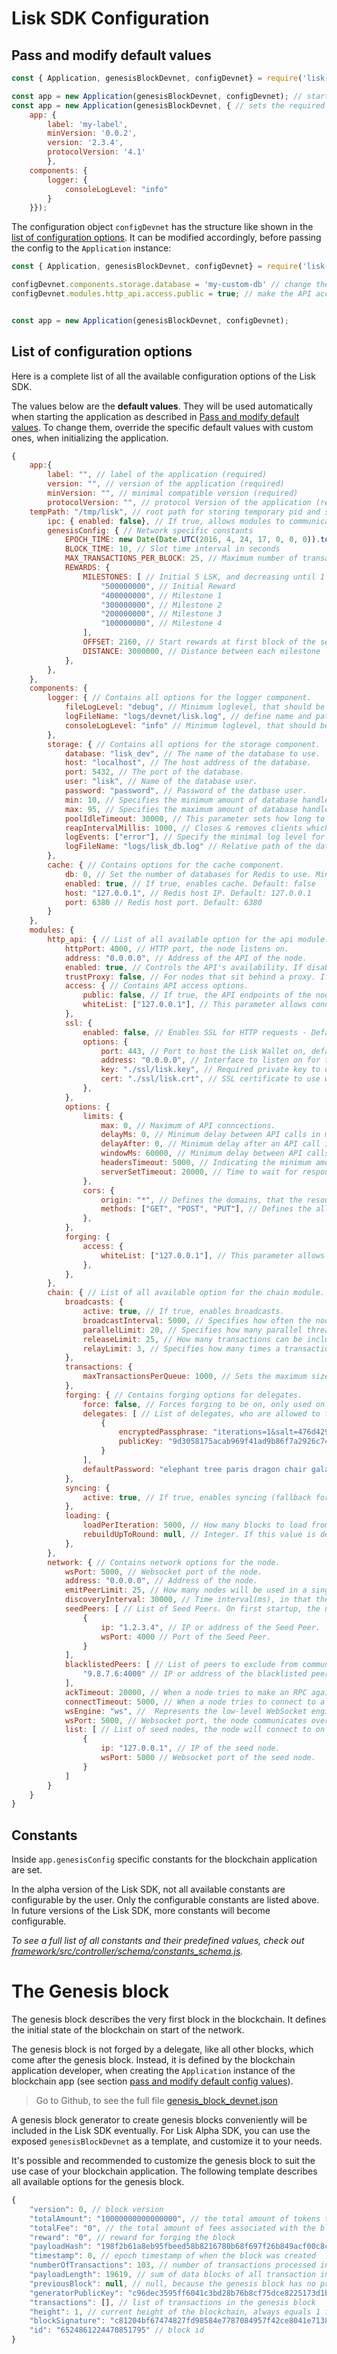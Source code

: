 # Lisk SDK Configuration

## Pass and modify default values

```js
const { Application, genesisBlockDevnet, configDevnet} = require('lisk-sdk'); // require the lisk-sdk package

const app = new Application(genesisBlockDevnet, configDevnet); // start the node in a fully functional devnet
const app = new Application(genesisBlockDevnet, { // sets the required values for label, protocol and version, overrides consoleLogLevel, uses default values for everything else
    app: {
        label: 'my-label',
        minVersion: '0.0.2',
        version: '2.3.4',
        protocolVersion: '4.1'
        },
    components: {
        logger: {
            consoleLogLevel: "info"
        }
    }}); 
```
The configuration object `configDevnet` has the structure like shown in the [list of configuration options](#list-of-configuration-options).
It can be modified accordingly, before passing the config to the `Application` instance:

```js
const { Application, genesisBlockDevnet, configDevnet} = require('lisk-sdk'); // require the lisk-sdk package

configDevnet.components.storage.database = 'my-custom-db' // change the db name to my-custom-db
configDevnet.modules.http_api.access.public = true; // make the API accessible from everywhere


const app = new Application(genesisBlockDevnet, configDevnet);
```

## List of configuration options

Here is a complete list of all the available configuration options of the Lisk SDK.

The values below are the __default values__. They will be used automatically when starting the application as described in [Pass and modify default values](#pass-and-modify-default-values).
To change them, override the specific default values with custom ones, when initializing the application.

```js
{
    app:{
        label: "", // label of the application (required)
        version: "", // version of the application (required)
        minVersion: "", // minimal compatible version (required)
        protocolVersion: "", // protocol Version of the application (required)
	tempPath: "/tmp/lisk", // root path for storing temporary pid and socket file.
        ipc: { enabled: false}, // If true, allows modules to communicate over IPCs (inter-process-channels).
        genesisConfig: { // Network specific constants
            EPOCH_TIME: new Date(Date.UTC(2016, 4, 24, 17, 0, 0, 0)).toISOString(), // Timestamp indicating the initial network start (`Date.toISOString()`).
            BLOCK_TIME: 10, // Slot time interval in seconds
            MAX_TRANSACTIONS_PER_BLOCK: 25, // Maximum number of transactions allowed per block.
            REWARDS: {
                MILESTONES: [ // Initial 5 LSK, and decreasing until 1 LSK.
                    "500000000", // Initial Reward
                    "400000000", // Milestone 1
                    "300000000", // Milestone 2
                    "200000000", // Milestone 3
                    "100000000", // Milestone 4
                ],
                OFFSET: 2160, // Start rewards at first block of the second round
                DISTANCE: 3000000, // Distance between each milestone
            },
        },
    },
    components: {
        logger: { // Contains all options for the logger component.
            fileLogLevel: "debug", // Minimum loglevel, that should be logged in the log file. Available values: trace, debug, log, info(default), warn, error, fatal, none.
            logFileName: "logs/devnet/lisk.log", // define name and path of the log file. Default: logs/lisk.log
            consoleLogLevel: "info" // Minimum loglevel, that should be logged in the console, when starting the node. Available values: trace, debug, log, info, warn, error, fatal, none(default).
        },
        storage: { // Contains all options for the storage component.
            database: "lisk_dev", // The name of the database to use.
            host: "localhost", // The host address of the database.
            port: 5432, // The port of the database.
            user: "lisk", // Name of the database user.
            password: "password", // Password of the datbase user.
            min: 10, // Specifies the minimum amount of database handles.
            max: 95, // Specifies the maximum amount of database handles.
            poolIdleTimeout: 30000, // This parameter sets how long to hold connection handles open
            reapIntervalMillis: 1000, // Closes & removes clients which have been idle > 1 second
            logEvents: ["error"], // Specify the minimal log level for database logs.
            logFileName: "logs/lisk_db.log" // Relative path of the database log file.
        },
        cache: { // Contains options for the cache component.
            db: 0, // Set the number of databases for Redis to use. Min: 0 (default), Max: 15
            enabled: true, // If true, enables cache. Default: false
            host: "127.0.0.1", // Redis host IP. Default: 127.0.0.1
            port: 6380 // Redis host port. Default: 6380
        }
    },
    modules: {
        http_api: { // List of all available option for the api module.
            httpPort: 4000, // HTTP port, the node listens on.
            address: "0.0.0.0", // Address of the API of the node.
            enabled: true, // Controls the API's availability. If disabled, no API access is possible.
            trustProxy: false, // For nodes that sit behind a proxy. If true, client IP addresses are understood as the left-most entry in the X-Forwarded-* header.
            access: { // Contains API access options.
                public: false, // If true, the API endpoints of the node are available to public.
                whiteList: ["127.0.0.1"], // This parameter allows connections to the API by IP. Defaults to only allow local host.
            },
            ssl: {
                enabled: false, // Enables SSL for HTTP requests - Default is false.
                options: {
                    port: 443, // Port to host the Lisk Wallet on, default is 443 but is recommended to use a port above 1024 with iptables.
                    address: "0.0.0.0", // Interface to listen on for the Lisk Wallet.
                    key: "./ssl/lisk.key", // Required private key to decrypt and verify the SSL Certificate.
                    cert: "./ssl/lisk.crt", // SSL certificate to use with the Lisk Wallet.
                },
            },
            options: {
                limits: {
                    max: 0, // Maximum of API conncections.
                    delayMs: 0, // Minimum delay between API calls in ms.
                    delayAfter: 0, // Minimum delay after an API call in ms.
                    windowMs: 60000, // Minimum delay between API calls from the same window.
                    headersTimeout: 5000, // Indicating the minimum amount of time an idle connection has to be kept opened (in seconds).
                    serverSetTimeout: 20000, // Time to wait for response from server before timing out.
                },
                cors: {
                    origin: "*", // Defines the domains, that the resource can be accessed by in a cross-site manner. Defaults to all domains.
                    methods: ["GET", "POST", "PUT"], // Defines the allowed methods for CORS.
                },
            },
            forging: {
                access: {
                    whiteList: ["127.0.0.1"], // This parameter allows connections to the Forging API by IP. Defaults to allow only local connections.
                },
            },
        },
        chain: { // List of all available option for the chain module.
            broadcasts: {
                active: true, // If true, enables broadcasts.
                broadcastInterval: 5000, // Specifies how often the node will broadcast transaction bundles.
                parallelLimit: 20, // Specifies how many parallel threads will be used to broadcast transactions.
                releaseLimit: 25, // How many transactions can be included in a single bundle.
                relayLimit: 3, // Specifies how many times a transaction broadcast from the node will be relayed.
            },
            transactions: {
                maxTransactionsPerQueue: 1000, // Sets the maximum size of each transaction queue. Default: 1000
            },
            forging: { // Contains forging options for delegates.
                force: false, // Forces forging to be on, only used on local development networks.
                delegates: [ // List of delegates, who are allowed to forge on this node. To successfully enable forging for a delegate, the publickey and the encrypted passphrase need to be deposited here as JSON object.
                    {
                        encryptedPassphrase: "iterations=1&salt=476d4299531718af8c88156aab0bb7d6&cipherText=663dde611776d87029ec188dc616d96d813ecabcef62ed0ad05ffe30528f5462c8d499db943ba2ded55c3b7c506815d8db1c2d4c35121e1d27e740dc41f6c405ce8ab8e3120b23f546d8b35823a30639&iv=1a83940b72adc57ec060a648&tag=b5b1e6c6e225c428a4473735bc8f1fc9&version=1",
                        publicKey: "9d3058175acab969f41ad9b86f7a2926c74258670fe56b37c429c01fca9f2f0f"
                    }
                ],
                defaultPassword: "elephant tree paris dragon chair galaxy" // Default password for dummy delegates, only used on local development networks.
            },
            syncing: {
                active: true, // If true, enables syncing (fallback for broadcasts).
            },
            loading: {
                loadPerIteration: 5000, // How many blocks to load from a peer or the database during verification.
                rebuildUpToRound: null, // Integer. If this value is defined, the node will start and rebuild up to the defined round (set to 0 to rebuild until current round). Otherwise, the application continues normal execution.
            },
        },
        network: { // Contains network options for the node.
            wsPort: 5000, // Websocket port of the node.
            address: "0.0.0.0", // Address of the node.
            emitPeerLimit: 25, // How many nodes will be used in a single broadcast.
            discoveryInterval: 30000, // Time interval(ms), in that the nodes performs peer discovery.
            seedPeers: [ // List of Seed Peers. On first startup, the node will initially connect to the Seed Peers in order to discover the rest of the network.
                {
                    ip: "1.2.3.4", // IP or address of the Seed Peer.
                    wsPort: 4000 // Port of the Seed Peer.
                }
            ],
            blacklistedPeers: [ // List of peers to exclude from communicating with.
                "9.8.7.6:4000" // IP or address of the blacklisted peer.
            ],
            ackTimeout: 20000, // When a node tries to make an RPC against a peer (and expects a response), this value determines the maximum amount of time (in milliseconds) that the node will wait to receive a response from the peer. If the peer does not respond in time, then the RPC will fail with an error.
            connectTimeout: 5000, // When a node tries to connect to a peer, this value determines the maximum amount of time (in milliseconds) that the node will wait to complete the handshake with the peer. If the peer does not complete the handshake in time, then the connection will be closed.
            wsEngine: "ws", //  Represents the low-level WebSocket engine which the node should use (for advanced users). Possible values are "ws" (default, recommended) and "uws" (more performant, but not compatible with all systems).
            wsPort: 5000, // Websocket port, the node communicates over.
            list: [ // List of seed nodes, the node will connect to on first startup.
                {
                    ip: "127.0.0.1", // IP of the seed node.
                    wsPort: 5000 // Websocket port of the seed node.
                }
            ]
        }
    }
}
```

## Constants

Inside `app.genesisConfig` specific constants for the blockchain application are set.

In the alpha version of the Lisk SDK, not all available constants are configurable by the user.
Only the configurable constants are listed above.
In future versions of the Lisk SDK, more constants will become configurable.

*To see a full list of all constants and their predefined values, check out [framework/src/controller/schema/constants_schema.js](https://github.com/LiskHQ/lisk-sdk/blob/development/framework/src/controller/schema/constants_schema.js).*

# The Genesis block

The genesis block describes the very first block in the blockchain.
It defines the initial state of the blockchain on start of the network.

The genesis block is not forged by a delegate, like all other blocks, which come after the genesis block.
Instead, it is defined by the blockchain application developer, when creating the `Application` instance of the blockchain app (see section [pass and modify default config values](#pass-and-modify-default-values)).

> Go to Github, to see the full file [genesis_block_devnet.json](https://github.com/LiskHQ/lisk-sdk/blob/development/sdk/src/samples/genesis_block_devnet.json)

A genesis block generator to create genesis blocks conveniently will be included in the Lisk SDK eventually. For Lisk Alpha SDK, you can use the exposed `genesisBlockDevnet` as a template, and customize it to your needs.

It's possible and recommended to customize the genesis block to suit the use case of your blockchain application. The following template describes all available options for the genesis block.

```js
{
    "version": 0, // block version
    "totalAmount": "10000000000000000", // the total amount of tokens that are transferred in this block
    "totalFee": "0", // the total amount of fees associated with the block
    "reward": "0", // reward for forging the block
    "payloadHash": "198f2b61a8eb95fbeed58b8216780b68f697f26b849acf00c8c93bb9b24f783d", // hashes of the combined transactional data blocks
    "timestamp": 0, // epoch timestamp of when the block was created
    "numberOfTransactions": 103, // number of transactions processed in the block
    "payloadLength": 19619, // sum of data blocks of all transaction in this block in bytes
    "previousBlock": null, // null, because the genesis block has no previous block by definition
    "generatorPublicKey": "c96dec3595ff6041c3bd28b76b8cf75dce8225173d1bd00241624ee89b50f2a8", // public key of the delegate who forged the block
    "transactions": [], // list of transactions in the genesis block
    "height": 1, // current height of the blockchain, always equals 1 for the genesis block
    "blockSignature": "c81204bf67474827fd98584e7787084957f42ce8041e713843dd2bb352b73e81143f68bd74b06da8372c43f5e26406c4e7250bbd790396d85dea50d448d62606", // signature of the block, signed by the delegate
    "id": "6524861224470851795" // block id
}
```

